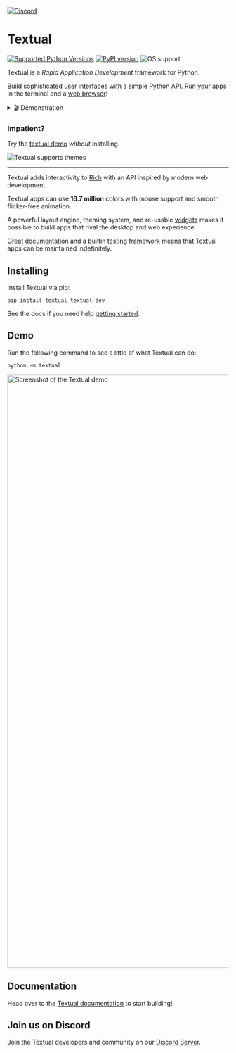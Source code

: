 
[![Discord](https://img.shields.io/discord/1026214085173461072)](https://discord.gg/Enf6Z3qhVr)

# Textual

[![Supported Python Versions](https://img.shields.io/pypi/pyversions/textual/0.87.1)](https://pypi.org/project/textual/)
[![PyPI version](https://badge.fury.io/py/textual.svg)](https://badge.fury.io/py/textual)
![OS support](https://img.shields.io/badge/OS-macOS%20Linux%20Windows-red)


Textual is a *Rapid Application Development* framework for Python.

Build sophisticated user interfaces with a simple Python API. Run your apps in the terminal and a [web browser](https://github.com/Textualize/textual-web)!


<details>
  <summary> 🎬 Demonstration </summary>
  <hr>

A quick run through of some Textual features.

https://github.com/user-attachments/assets/71afec49-fe89-4e8d-a8cf-148fa2601362

 </details>


### Impatient?

Try the [textual demo](https://github.com/textualize/textual-demo) *without* installing.



![Textual supports themes](https://github.com/user-attachments/assets/3de1a991-1154-48b4-b547-21f98509f8c4)





---

Textual adds interactivity to [Rich](https://github.com/Textualize/rich) with an API inspired by modern web development.

Textual apps can use **16.7 million** colors with mouse support and smooth flicker-free animation.

A powerful layout engine, theming system, and re-usable [widgets](https://textual.textualize.io/widget_gallery/) makes it possible to build apps that rival the desktop and web experience.

Great [documentation](https://textual.textualize.io/) and a [builtin testing framework](https://textual.textualize.io/guide/testing/) means that Textual apps can be maintained indefinitely.


## Installing

Install Textual via pip:

```
pip install textual textual-dev
```

See the docs if you need help [getting started](https://textual.textualize.io/getting_started/).

## Demo

Run the following command to see a little of what Textual can do:

```
python -m textual
```



<img width="1348" alt="Screenshot of the Textual demo" src="https://github.com/user-attachments/assets/d30bc738-10ed-48c9-ac9d-8eac84b2da4a">


## Documentation

Head over to the [Textual documentation](http://textual.textualize.io/) to start building!

## Join us on Discord

Join the Textual developers and community on our [Discord Server](https://discord.gg/Enf6Z3qhVr).
